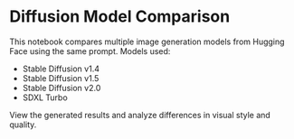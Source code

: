 
# Diffusion Model Comparison

This notebook compares multiple image generation models from Hugging Face using the same prompt. Models used:

- Stable Diffusion v1.4
- Stable Diffusion v1.5
- Stable Diffusion v2.0
- SDXL Turbo

View the generated results and analyze differences in visual style and quality.
